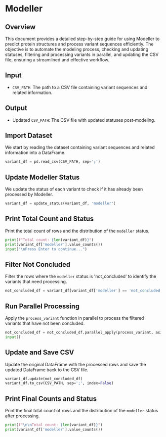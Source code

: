 <!-- ---
layout: default
title: Modeller
parent: Model Index
nav_order: 16
--- -->

# Modeller

## Overview

This document provides a detailed step-by-step guide for using Modeller to predict protein structures and process variant sequences efficiently. The objective is to automate the modeling process, checking and updating statuses, filtering and processing variants in parallel, and updating the CSV file, ensuring a streamlined and effective workflow.

## Input

- `CSV_PATH`: The path to a CSV file containing variant sequences and related information.

## Output

- Updated `CSV_PATH`: The CSV file with updated statuses post-modeling.

## Import Dataset

We start by reading the dataset containing variant sequences and related information into a DataFrame.

```python
variant_df = pd.read_csv(CSV_PATH, sep=';')
```

## Update Modeller Status

We update the status of each variant to check if it has already been processed by Modeller.

```python
variant_df = update_status(variant_df, 'modeller')
```

## Print Total Count and Status

Print the total count of rows and the distribution of the `modeller` status.

```python
print(f"Total count: {len(variant_df)}")
print(variant_df['modeller'].value_counts())
input("\nPress Enter to continue...")
```

## Filter Not Concluded

Filter the rows where the `modeller` status is 'not_concluded' to identify the variants that need processing.

```python
not_concluded_df = variant_df[variant_df['modeller'] == 'not_concluded']
```

## Run Parallel Processing

Apply the `process_variant` function in parallel to process the filtered variants that have not been concluded.

```python
not_concluded_df = not_concluded_df.parallel_apply(process_variant, axis=1)
input()
```

## Update and Save CSV

Update the original DataFrame with the processed rows and save the updated DataFrame back to the CSV file.

```python
variant_df.update(not_concluded_df)
variant_df.to_csv(CSV_PATH, sep=';', index=False)
```

## Print Final Counts and Status

Print the final total count of rows and the distribution of the `modeller` status after processing.

```python
print(f"\n\nTotal count: {len(variant_df)}")
print(variant_df['modeller'].value_counts())
```